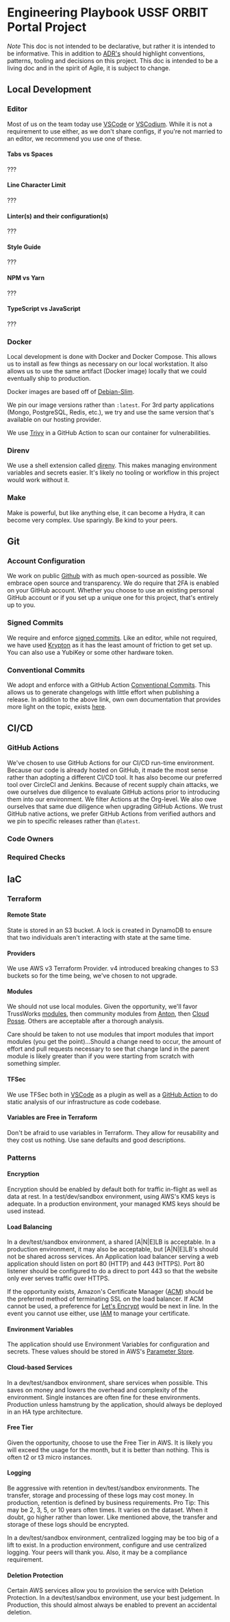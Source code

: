 # Engineering Playbook USSF ORBIT Portal Project

_Note_ This doc is not intended to be declarative, but rather it is intended to be informative. This in addition to [ADR's](../adrs/) should highlight conventions, patterns, tooling and decisions on this project. This doc is intended to be a living doc and in the spirit of Agile, it is subject to change.

## Local Development

### Editor

Most of us on the team today use [VSCode](https://code.visualstudio.com/) or [VSCodium](https://vscodium.com/). While it is not a requirement to use either, as we don't share configs, if
you're not married to an editor, we recommend you use one of these.

#### Tabs vs Spaces

???

#### Line Character Limit

???

#### Linter(s) and their configuration(s)

???

#### Style Guide

???

#### NPM vs Yarn

???

#### TypeScript vs JavaScript

???

### Docker

Local development is done with Docker and Docker Compose. This allows us to install as few things as necessary on our local workstation. It also allows us to use the same artifact (Docker image) locally that we could eventually ship to production.

Docker images are based off of [Debian-Slim](https://hub.docker.com/_/node?tab=tags&page=1&name=14.19.1-slim).

We pin our image versions rather than `:latest`. For 3rd party applications (Mongo, PostgreSQL, Redis, etc.), we try and use the same version that's available on our hosting provider.

We use [Trivy](https://github.com/aquasecurity/trivy) in a GitHub Action to scan our container for vulnerabilities.

### Direnv

We use a shell extension called [direnv](https://direnv.net/). This makes managing environment variables and secrets easier. It's likely no tooling or workflow in this project would work without it.

### Make

Make is powerful, but like anything else, it can become a Hydra, it can become very complex. Use sparingly. Be kind to your peers.

## Git

### Account Configuration

We work on public [Github](https://github.com/USSF-ORBIT/) with as much open-sourced as possible. We embrace open source and transparency. We do require that 2FA is enabled on your GitHub account. Whether you choose to use an existing personal GitHub account or if you set up a unique one for this project, that's entirely up to you.

### Signed Commits

We require and enforce [signed commits](https://docs.github.com/en/authentication/managing-commit-signature-verification/signing-commits). Like an editor, while not required, we have used [Krypton](https://krypt.co/) as it has the least amount of friction to get set up. You can also use a YubiKey or some other hardware token.

### Conventional Commits

We adopt and enforce with a GitHub Action [Conventional Commits](https://www.conventionalcommits.org/en/v1.0.0/). This allows us to generate changelogs with little effort when publishing a release. In addition to the above link, own own documentation that provides more light on the topic, exists [here](https://github.com/USSF-ORBIT/ussf-portal-client/blob/main/docs/development.md#pr-linting).

## CI/CD

### GitHub Actions

We've chosen to use GitHub Actions for our CI/CD run-time environment. Because our code is already hosted on GitHub, it made the most sense rather than adopting a different CI/CD tool. It has also become our preferred tool over CircleCI and Jenkins. Because of recent supply chain attacks, we owe ourselves due diligence to evaluate GitHub actions prior to introducing them into our environment. We filter Actions at the Org-level. We also owe ourselves that same due diligence when upgrading GitHub Actions. We trust GitHub native actions, we prefer GitHub Actions from verified authors and we pin to specific releases rather than `@latest`.

### Code Owners

### Required Checks

## IaC

### Terraform

#### Remote State

State is stored in an S3 bucket. A lock is created in DynamoDB to ensure that two individuals aren't interacting with state at the same time.

#### Providers

We use AWS v3 Terraform Provider. v4 introduced breaking changes to S3 buckets so for the time being, we've chosen to not upgrade.

#### Modules

We should not use local modules. Given the opportunity, we'll favor TrussWorks [modules](https://github.com/trussworks/), then community modules from [Anton](https://github.com/terraform-aws-modules/), then [Cloud Posse](https://github.com/cloudposse/). Others are acceptable after a thorough analysis.

Care should be taken to not use modules that import modules that import modules (you get the point)...Should a change need to occur, the amount of effort and pull requests necessary to see that change land in the parent module is likely greater than if you were starting from scratch with something simpler.

#### TFSec

We use TFSec both in [VSCode](https://marketplace.visualstudio.com/items?itemName=tfsec.tfsec) as a plugin as well as a [GitHub Action](https://github.com/aquasecurity/tfsec-action) to do static analysis of our infrastructure as code codebase.

#### Variables are Free in Terraform

Don't be afraid to use variables in Terraform. They allow for reusability and they cost us nothing. Use sane defaults and good descriptions.

### Patterns

#### Encryption

Encryption should be enabled by default both for traffic in-flight as well as data at rest. In a test/dev/sandbox environment, using AWS's KMS keys is adequate. In a production environment, your managed KMS keys should be used instead.

#### Load Balancing

In a dev/test/sandbox environment, a shared [A|N|E]LB is acceptable. In a production environment, it may also be acceptable, but [A|N|E]LB's should not be shared across services. An Application load balancer serving a web application should listen on port 80 (HTTP) and 443 (HTTPS). Port 80 listener should be configured to do a direct to port 443 so that the website only ever serves traffic over HTTPS.

If the opportunity exists, Amazon's Certificate Manager ([ACM](https://aws.amazon.com/certificate-manager/)) should be the preferred method of terminating SSL on the load balancer. If ACM cannot be used, a preference for [Let's Encrypt](https://letsencrypt.org/) would be next in line. In the event you cannot use either, use [IAM](https://docs.aws.amazon.com/IAM/latest/UserGuide/id_credentials_server-certs.html) to manage your certificate.

#### Environment Variables

The application should use Environment Variables for configuration and secrets. These values should be stored in AWS's [Parameter Store](https://docs.aws.amazon.com/systems-manager/latest/userguide/systems-manager-parameter-store.html).

#### Cloud-based Services

In a dev/test/sandbox environment, share services when possible. This saves on money and lowers the overhead and complexity of the environment. Single instances are often fine for these environments. Production unless hamstrung by the application, should always be deployed in an HA type architecture.

#### Free Tier

Given the opportunity, choose to use the Free Tier in AWS. It is likely you will exceed the usage for the month, but it is better than nothing. This is often t2 or t3 micro instances.

#### Logging

Be aggressive with retention in dev/test/sandbox environments. The transfer, storage and processing of these logs may cost money. In production, retention is defined by business requirements. Pro Tip: This may be 2, 3, 5, or 10 years often times. It varies on the dataset. When it doubt, go higher rather than lower. Like mentioned above, the transfer and storage of these logs should be encrypted.

In a dev/test/sandbox environment, centralized logging may be too big of a lift to exist. In a production environment, configure and use centralized logging. Your peers will thank you. Also, it may be a compliance requirement.

#### Deletion Protection

Certain AWS services allow you to provision the service with Deletion Protection. In a dev/test/sandbox environment, use your best judgement. In Production, this should almost always be enabled to prevent an accidental deletion.
